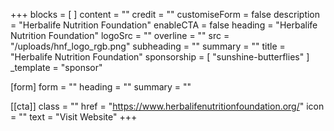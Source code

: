 +++
blocks = [ ]
content = ""
credit = ""
customiseForm = false
description = "Herbalife Nutrition Foundation"
enableCTA = false
heading = "Herbalife Nutrition Foundation"
logoSrc = ""
overline = ""
src = "/uploads/hnf_logo_rgb.png"
subheading = ""
summary = ""
title = "Herbalife Nutrition Foundation"
sponsorship = [ "sunshine-butterflies" ]
_template = "sponsor"

[form]
form = ""
heading = ""
summary = ""

[[cta]]
class = ""
href = "https://www.herbalifenutritionfoundation.org/"
icon = ""
text = "Visit Website"
+++
